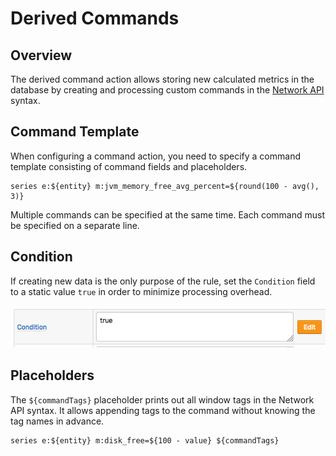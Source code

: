 # Derived Commands

## Overview

The derived command action allows storing new calculated metrics in the database by creating and processing custom commands in the [Network API](../api/network#network-api) syntax.

## Command Template

When configuring a command action, you need to specify a command template consisting of command fields and placeholders.

```ls
series e:${entity} m:jvm_memory_free_avg_percent=${round(100 - avg(), 3)}
```

Multiple commands can be specified at the same time. Each command must be specified on a separate line.

## Condition

If creating new data is the only purpose of the rule, set the `Condition` field to a static value `true` in order to minimize processing overhead.

![](images/derived-condition.png)

## Placeholders

The `${commandTags}` placeholder prints out all window tags in the Network API syntax. It allows appending tags to the command without knowing the tag names in advance.

```ls
series e:${entity} m:disk_free=${100 - value} ${commandTags}
```
